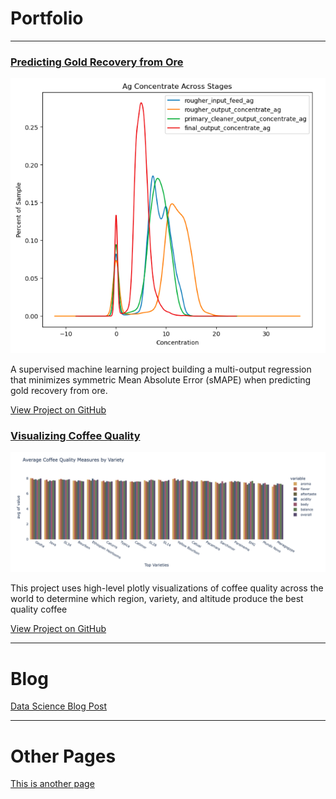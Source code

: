 # Portfolio
---
### [Predicting Gold Recovery from Ore](https://github.com/kellyshreeve/gold-recovery)

<p align="center">
  <img src="/images/gold_recovery.png?raw=true" 
  alt="Line graph of gold recovery across stages">
</p>

A supervised machine learning project building a multi-output regression that minimizes symmetric Mean Absolute Error (sMAPE) when predicting gold recovery from ore.

[View Project on GitHub](https://github.com/kellyshreeve/gold-recovery)

### [Visualizing Coffee Quality](https://github.com/kellyshreeve/Visualizing_Coffee_Quality)

<p align="center">
  <img src="/images/quality_variety.png?raw=true" 
  alt="Bar graph of average quality across coffee varieties">
</p>

This project uses high-level plotly visualizations of coffee quality across the world to determine which region, variety, and altitude produce the best quality coffee

[View Project on GitHub](https://github.com/kellyshreeve/Visualizing_Coffee_Quality)

---

# Blog
[Data Science Blog Post](https://kellyshreeve.github.io/2023/08/03/Data-Science-Post.html)

---

# Other Pages
[This is another page](https://kellyshreeve.github.io/another_page)



